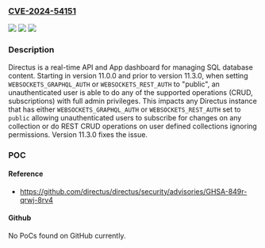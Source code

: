 ### [CVE-2024-54151](https://cve.mitre.org/cgi-bin/cvename.cgi?name=CVE-2024-54151)
![](https://img.shields.io/static/v1?label=Product&message=directus&color=blue)
![](https://img.shields.io/static/v1?label=Version&message=%3D%20%3E%3D%2011.0.0%2C%20%3C%2011.3.0%20&color=brighgreen)
![](https://img.shields.io/static/v1?label=Vulnerability&message=CWE-200%3A%20Exposure%20of%20Sensitive%20Information%20to%20an%20Unauthorized%20Actor&color=brighgreen)

### Description

Directus is a real-time API and App dashboard for managing SQL database content. Starting in version 11.0.0 and prior to version 11.3.0, when setting `WEBSOCKETS_GRAPHQL_AUTH` or `WEBSOCKETS_REST_AUTH` to "public", an unauthenticated user is able to do any of the supported operations (CRUD, subscriptions) with full admin privileges. This impacts any Directus instance that has either `WEBSOCKETS_GRAPHQL_AUTH` or `WEBSOCKETS_REST_AUTH` set to `public` allowing unauthenticated users to subscribe for changes on any collection or do REST CRUD operations on user defined collections ignoring permissions. Version 11.3.0 fixes the issue.

### POC

#### Reference
- https://github.com/directus/directus/security/advisories/GHSA-849r-qrwj-8rv4

#### Github
No PoCs found on GitHub currently.

